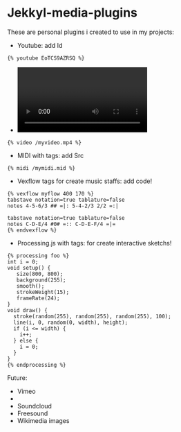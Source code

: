 # Jekkyl-media-plugins

These are personal plugins i created to use in my projects:

  - Youtube: add Id

```liquid
{% youtube EoTCS9AZRSQ %}
```

  - <video> Tags: add Src

```liquid
{% video /myvideo.mp4 %}
```

  - MIDI with <embed> tags: add Src

```liquid
{% midi /mymidi.mid %}
```

  - Vexflow <canvas> tags for create music
    staffs: add code!

```
{% vexflow myflow 400 170 %}
tabstave notation=true tablature=false
notes 4-5-6/3 ## =|: 5-4-2/3 2/2 =:|

tabstave notation=true tablature=false
notes C-D-E/4 #0# =:: C-D-E-F/4 =|=
{% endvexflow %}
```

- Processing.js with <canvas> tags: for create interactive sketchs!

```
{% processing foo %}
int i = 0; 
void setup() {
   size(800, 800);
   background(255);
   smooth();
   strokeWeight(15);
   frameRate(24);
} 
void draw() {
  stroke(random(255), random(255), random(255), 100);
  line(i, 0, random(0, width), height);
  if (i <= width) {
    i++;
  } else {
    i = 0; 
  }
}
{% endprocessing %}
```

Future:

  - Vimeo
  - <audio> tags
  - Soundcloud
  - Freesound
  - Wikimedia images
